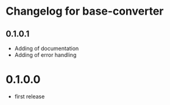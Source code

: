 # Changelog for base-converter

## 0.1.0.1
- Adding of documentation
- Adding of error handling

# 0.1.0.0
- first release
